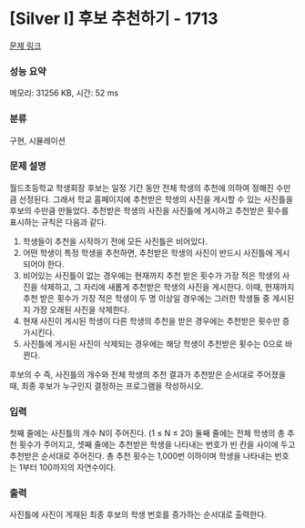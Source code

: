 # [Silver I] 후보 추천하기 - 1713 

[문제 링크](https://www.acmicpc.net/problem/1713) 

### 성능 요약

메모리: 31256 KB, 시간: 52 ms

### 분류

구현, 시뮬레이션

### 문제 설명

<p>월드초등학교 학생회장 후보는 일정 기간 동안 전체 학생의 추천에 의하여 정해진 수만큼 선정된다. 그래서 학교 홈페이지에 추천받은 학생의 사진을 게시할 수 있는 사진틀을 후보의 수만큼 만들었다. 추천받은 학생의 사진을 사진틀에 게시하고 추천받은 횟수를 표시하는 규칙은 다음과 같다.</p>

<ol>
	<li>학생들이 추천을 시작하기 전에 모든 사진틀은 비어있다.</li>
	<li>어떤 학생이 특정 학생을 추천하면, 추천받은 학생의 사진이 반드시 사진틀에 게시되어야 한다.</li>
	<li>비어있는 사진틀이 없는 경우에는 현재까지 추천 받은 횟수가 가장 적은 학생의 사진을 삭제하고, 그 자리에 새롭게 추천받은 학생의 사진을 게시한다. 이때, 현재까지 추천 받은 횟수가 가장 적은 학생이 두 명 이상일 경우에는 그러한 학생들 중 게시된 지 가장 오래된 사진을 삭제한다.</li>
	<li>현재 사진이 게시된 학생이 다른 학생의 추천을 받은 경우에는 추천받은 횟수만 증가시킨다.</li>
	<li>사진틀에 게시된 사진이 삭제되는 경우에는 해당 학생이 추천받은 횟수는 0으로 바뀐다.</li>
</ol>

<p>후보의 수 즉, 사진틀의 개수와 전체 학생의 추천 결과가 추천받은 순서대로 주어졌을 때, 최종 후보가 누구인지 결정하는 프로그램을 작성하시오.</p>

### 입력 

 <p>첫째 줄에는 사진틀의 개수 N이 주어진다. (1 ≤ N ≤ 20) 둘째 줄에는 전체 학생의 총 추천 횟수가 주어지고, 셋째 줄에는 추천받은 학생을 나타내는 번호가 빈 칸을 사이에 두고 추천받은 순서대로 주어진다. 총 추천 횟수는 1,000번 이하이며 학생을 나타내는 번호는 1부터 100까지의 자연수이다.</p>

### 출력 

 <p>사진틀에 사진이 게재된 최종 후보의 학생 번호를 증가하는 순서대로 출력한다.</p>

